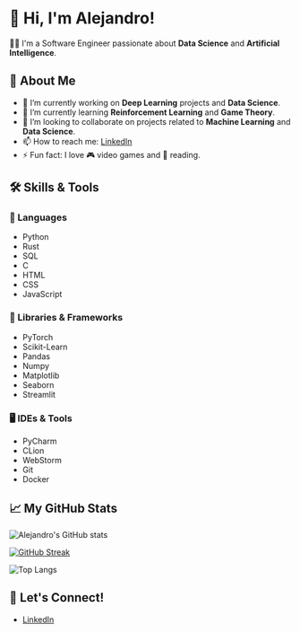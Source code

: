 # 👋 Hi, I'm Alejandro!

👨‍💻 I'm a Software Engineer passionate about **Data Science** and **Artificial Intelligence**.

## 🌟 About Me

- 🔭 I’m currently working on **Deep Learning** projects and **Data Science**.
- 🌱 I’m currently learning **Reinforcement Learning** and **Game Theory**.
- 👯 I’m looking to collaborate on projects related to **Machine Learning** and **Data Science**.
- 📫 How to reach me: [LinkedIn](https://www.linkedin.com/in/alejandro-fernández-camello/)
- ⚡ Fun fact: I love 🎮 video games and 📕 reading.

## 🛠️ Skills & Tools

### 🔧 Languages

- Python
- Rust
- SQL
- C
- HTML
- CSS
- JavaScript

### 🧰 Libraries & Frameworks

- PyTorch
- Scikit-Learn
- Pandas
- Numpy
- Matplotlib
- Seaborn
- Streamlit

### 🖥️ IDEs & Tools

- PyCharm
- CLion
- WebStorm
- Git
- Docker

## 📈 My GitHub Stats

![Alejandro's GitHub stats](https://github-readme-stats.vercel.app/api?username=alexfdez1010&show_icons=true&theme=radical)

[![GitHub Streak](https://github-readme-streak-stats.herokuapp.com?user=alexfdez1010&theme=radical)](https://git.io/streak-stats)

![Top Langs](https://github-readme-stats.vercel.app/api/top-langs/?username=alexfdez1010&layout=compact&theme=radical)

## 🤝 Let's Connect!

- [LinkedIn](https://www.linkedin.com/in/alejandro-fernández-camello/)
